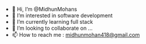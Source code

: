- 👋 Hi, I’m @MidhunMohans
- 👀 I’m interested in software development
- 🌱 I’m currently learning full stack
- 💞️ I’m looking to collaborate on ...
- 📫 How to reach me : midhunmohan418@gmail.com

<!---
MidhunMohans/MidhunMohans is a ✨ special ✨ repository because its `README.md` (this file) appears on your GitHub profile.
You can click the Preview link to take a look at your changes.
--->
